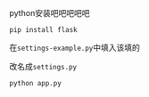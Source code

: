 python安装吧吧吧吧吧

`pip install flask`

在`settings-example.py`中填入该填的

改名成`settings.py`

`python app.py`
